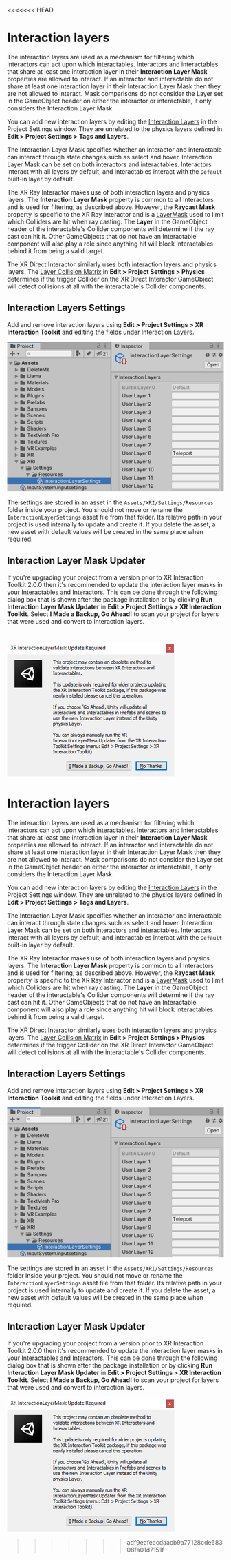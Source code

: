 <<<<<<< HEAD
# Interaction layers

The interaction layers are used as a mechanism for filtering which interactors can act upon which interactables. Interactors and interactables that share at least one interaction layer in their **Interaction Layer Mask** properties are allowed to interact. If an interactor and interactable do not share at least one interaction layer in their Interaction Layer Mask then they are not allowed to interact. Mask comparisons do not consider the Layer set in the GameObject header on either the interactor or interactable, it only considers the Interaction Layer Mask.

You can add new interaction layers by editing the [Interaction Layers](#interaction-layers-settings) in the Project Settings window. They are unrelated to the physics layers defined in **Edit &gt; Project Settings &gt; Tags and Layers**.

The Interaction Layer Mask specifies whether an interactor and interactable can interact through state changes such as select and hover. Interaction Layer Mask can be set on both interactors and interactables. Interactors interact with all layers by default, and interactables interact with the `Default` built-in layer by default.

The XR Ray Interactor makes use of both interaction layers and physics layers. The **Interaction Layer Mask** property is common to all Interactors and is used for filtering, as described above. However, the **Raycast Mask** property is specific to the XR Ray Interactor and is a [LayerMask](https://docs.unity3d.com/ScriptReference/LayerMask.html) used to limit which Colliders are hit when ray casting. The **Layer** in the GameObject header of the interactable's Collider components will determine if the ray cast can hit it. Other GameObjects that do not have an Interactable component will also play a role since anything hit will block Interactables behind it from being a valid target.

The XR Direct Interactor similarly uses both interaction layers and physics layers. The [Layer Collision Matrix](https://docs.unity3d.com/Manual/LayerBasedCollision.html) in **Edit &gt; Project Settings &gt; Physics** determines if the trigger Collider on the XR Direct Interactor GameObject will detect collisions at all with the interactable's Collider components.

## Interaction Layers Settings

Add and remove interaction layers using **Edit &gt; Project Settings &gt; XR Interaction Toolkit** and editing the fields under Interaction Layers.

![interaction-layer-settings](images/interaction-layer-settings.png)

The settings are stored in an asset in the `Assets/XRI/Settings/Resources` folder inside your project. You should not move or rename the `InteractionLayerSettings` asset file from that folder. Its relative path in your project is used internally to update and create it. If you delete the asset, a new asset with default values will be created in the same place when required.

## Interaction Layer Mask Updater

If you're upgrading your project from a version prior to XR Interaction Toolkit 2.0.0 then it's recommended to update the interaction layer masks in your Interactables and Interactors. This can be done through the following dialog box that is shown after the package installation or by clicking **Run Interaction Layer Mask Updater** in **Edit &gt; Project Settings &gt; XR Interaction Toolkit**. Select **I Made a Backup, Go Ahead!** to scan your project for layers that were used and convert to interaction layers.

![interaction-layer-mask-updater](images/interaction-layer-mask-updater.png)
=======
# Interaction layers

The interaction layers are used as a mechanism for filtering which interactors can act upon which interactables. Interactors and interactables that share at least one interaction layer in their **Interaction Layer Mask** properties are allowed to interact. If an interactor and interactable do not share at least one interaction layer in their Interaction Layer Mask then they are not allowed to interact. Mask comparisons do not consider the Layer set in the GameObject header on either the interactor or interactable, it only considers the Interaction Layer Mask.

You can add new interaction layers by editing the [Interaction Layers](#interaction-layers-settings) in the Project Settings window. They are unrelated to the physics layers defined in **Edit &gt; Project Settings &gt; Tags and Layers**.

The Interaction Layer Mask specifies whether an interactor and interactable can interact through state changes such as select and hover. Interaction Layer Mask can be set on both interactors and interactables. Interactors interact with all layers by default, and interactables interact with the `Default` built-in layer by default.

The XR Ray Interactor makes use of both interaction layers and physics layers. The **Interaction Layer Mask** property is common to all Interactors and is used for filtering, as described above. However, the **Raycast Mask** property is specific to the XR Ray Interactor and is a [LayerMask](https://docs.unity3d.com/ScriptReference/LayerMask.html) used to limit which Colliders are hit when ray casting. The **Layer** in the GameObject header of the interactable's Collider components will determine if the ray cast can hit it. Other GameObjects that do not have an Interactable component will also play a role since anything hit will block Interactables behind it from being a valid target.

The XR Direct Interactor similarly uses both interaction layers and physics layers. The [Layer Collision Matrix](https://docs.unity3d.com/Manual/LayerBasedCollision.html) in **Edit &gt; Project Settings &gt; Physics** determines if the trigger Collider on the XR Direct Interactor GameObject will detect collisions at all with the interactable's Collider components.

## Interaction Layers Settings

Add and remove interaction layers using **Edit &gt; Project Settings &gt; XR Interaction Toolkit** and editing the fields under Interaction Layers.

![interaction-layer-settings](images/interaction-layer-settings.png)

The settings are stored in an asset in the `Assets/XRI/Settings/Resources` folder inside your project. You should not move or rename the `InteractionLayerSettings` asset file from that folder. Its relative path in your project is used internally to update and create it. If you delete the asset, a new asset with default values will be created in the same place when required.

## Interaction Layer Mask Updater

If you're upgrading your project from a version prior to XR Interaction Toolkit 2.0.0 then it's recommended to update the interaction layer masks in your Interactables and Interactors. This can be done through the following dialog box that is shown after the package installation or by clicking **Run Interaction Layer Mask Updater** in **Edit &gt; Project Settings &gt; XR Interaction Toolkit**. Select **I Made a Backup, Go Ahead!** to scan your project for layers that were used and convert to interaction layers.

![interaction-layer-mask-updater](images/interaction-layer-mask-updater.png)
>>>>>>> adf9eafeacdaacb9a77128cde68308fa01d7151f

